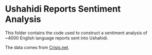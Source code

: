 Ushahidi Reports Sentiment Analysis
====================

This folder contains the code used to construct a sentiment analysis of ~4000 English language reports sent into Ushahidi.

The data comes from [Crisis.net](http://crisis.net).
